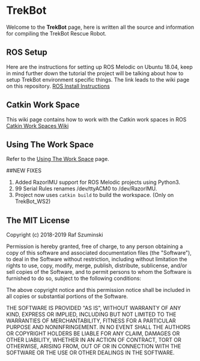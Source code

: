 # TrekBot 

Welcome to the **TrekBot** page, here is written all the source and information for compiling the TrekBot Rescue Robot.

## ROS Setup
Here are the instructions for setting up ROS Melodic on Ubuntu 18.04, keep in mind further down the tutorial the project will be talking about how to setup TrekBot environment specific things. The link leads to the wiki page on this repository.
[ROS Install Instructions](https://github.com/Rafcin/TrekBot/wiki/1.-ROS-Install)

## Catkin Work Space
This wiki page contains how to work with the Catkin work spaces in ROS
[Catkin Work Spaces Wiki](https://github.com/Rafcin/TrekBot/wiki/2.-Working-with-Catkin-Work-Spaces)

## Using The Work Space
Refer to the [Using The Work Space](https://github.com/Rafcin/TrekBot/wiki/3.-Using-The-ROS-Workspace) page.

##NEW FIXES
1. Added RazorIMU support for ROS Melodic projects using Python3.
2. 99 Serial Rules renames /dev/ttyACM0 to /dev/RazorIMU.
3. Project now uses `catkin build` to build the workspace. (Only on TrekBot_WS2) 

## The MIT License

Copyright (c) 2018-2019 Raf Szuminski

Permission is hereby granted, free of charge, to any person obtaining a copy
of this software and associated documentation files (the "Software"), to deal
in the Software without restriction, including without limitation the rights
to use, copy, modify, merge, publish, distribute, sublicense, and/or sell
copies of the Software, and to permit persons to whom the Software is
furnished to do so, subject to the following conditions:

The above copyright notice and this permission notice shall be included in
all copies or substantial portions of the Software.

THE SOFTWARE IS PROVIDED "AS IS", WITHOUT WARRANTY OF ANY KIND, EXPRESS OR
IMPLIED, INCLUDING BUT NOT LIMITED TO THE WARRANTIES OF MERCHANTABILITY,
FITNESS FOR A PARTICULAR PURPOSE AND NONINFRINGEMENT. IN NO EVENT SHALL THE
AUTHORS OR COPYRIGHT HOLDERS BE LIABLE FOR ANY CLAIM, DAMAGES OR OTHER
LIABILITY, WHETHER IN AN ACTION OF CONTRACT, TORT OR OTHERWISE, ARISING FROM,
OUT OF OR IN CONNECTION WITH THE SOFTWARE OR THE USE OR OTHER DEALINGS IN
THE SOFTWARE.
